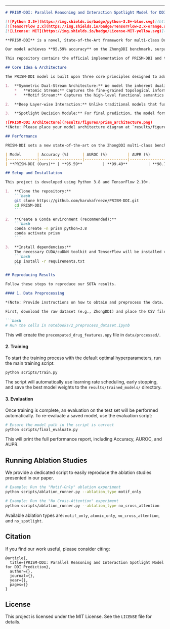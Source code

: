 ---

```markdown
# PRISM-DDI: Parallel Reasoning and Interaction Spotlight Model for DDI Prediction

[![Python 3.8+](https://img.shields.io/badge/python-3.8+-blue.svg)](https://www.python.org/downloads/)
[![TensorFlow 2.x](https://img.shields.io/badge/TensorFlow-2.x-orange.svg)](https://www.tensorflow.org/)
[![License: MIT](https://img.shields.io/badge/License-MIT-yellow.svg)](https://opensource.org/licenses/MIT)

**PRISM-DDI** is a novel, State-of-the-Art framework for multi-class Drug-Drug Interaction (DDI) prediction. The name "PRISM" serves as both an acronym and a powerful metaphor: like a prism decomposing light into its constituent spectra, our model decomposes the complex phenomenon of DDI into distinct, complementary information streams—**atomic topology** and **functional motifs**—and ultimately focuses on the core interaction signals with a unique **Spotlight** mechanism.

Our model achieves **95.59% accuracy** on the ZhongDDI benchmark, surpassing the previous SOTA model.

This repository contains the official implementation of PRISM-DDI and the necessary scripts to reproduce our results.

## Core Idea & Architecture

The PRISM-DDI model is built upon three core principles designed to address key challenges in DDI prediction:

1.  **Symmetric Dual-Stream Architecture:** We model the inherent duality of chemical information through two parallel Transformer-based streams:
    *   **Atomic Stream:** Captures the fine-grained topological information from the atom-bond graph.
    *   **Motif Stream:** Captures the high-level functional semantics from the chemical motif graph.

2.  **Deep Layer-wise Interaction:** Unlike traditional models that fuse information late, PRISM-DDI enforces deep interaction at **every layer** of its encoders. A custom `PrismGATLayer` performs both intra-drug self-attention and inter-drug cross-attention, allowing the representations of the two drugs to co-evolve and mutually refine each other throughout the learning process.

3.  **Spotlight Decision Module:** For final prediction, the model forms a global context query representing the DDI task and uses it as a "spotlight" to attend to all functional motifs. This allows the model to dynamically focus on the most critical substructures for a given interaction, leading to both higher accuracy and enhanced interpretability.

![PRISM-DDI Architecture](results/figures/prism_architecture.png)
*(Note: Please place your model architecture diagram at `results/figures/prism_architecture.png`)*

## Performance

PRISM-DDI sets a new state-of-the-art on the ZhongDDI multi-class benchmark dataset.

| Model       | Accuracy (%)      | AUROC (%)         | AUPR (%)          |
|-------------|-------------------|-------------------|-------------------|
| **PRISM-DDI (Ours)** | **95.59**         | **99.49**         | **98.73**         |

## Setup and Installation

This project is developed using Python 3.8 and TensorFlow 2.10+.

1.  **Clone the repository:**
    ```bash
    git clone https://github.com/harukafreeze/PRISM-DDI.git
    cd PRISM-DDI
    ```

2.  **Create a Conda environment (recommended):**
    ```bash
    conda create -n prism python=3.8
    conda activate prism
    ```

3.  **Install dependencies:**
    The necessary CUDA/cuDNN toolkit and TensorFlow will be installed via pip. Ensure your NVIDIA driver is compatible.
    ```bash
    pip install -r requirements.txt
    ```

## Reproducing Results

Follow these steps to reproduce our SOTA results.

#### 1. Data Preprocessing

*(Note: Provide instructions on how to obtain and preprocess the data. If the preprocessed file is provided, simplify this step.)*

First, download the raw dataset (e.g., ZhongDDI) and place the CSV files in the `data/raw/` directory. Then, run the preprocessing notebook to generate the feature file:

```bash
# Run the cells in notebooks/2_preprocess_dataset.ipynb
```
This will create the `precomputed_drug_features.npy` file in `data/processed/`.

#### 2. Training

To start the training process with the default optimal hyperparameters, run the main training script:

```bash
python scripts/train.py
```
The script will automatically use learning rate scheduling, early stopping, and save the best model weights to the `results/trained_models/` directory.

#### 3. Evaluation

Once training is complete, an evaluation on the test set will be performed automatically. To re-evaluate a saved model, use the evaluation script:

```bash
# Ensure the model path in the script is correct
python scripts/final_evaluate.py
```
This will print the full performance report, including Accuracy, AUROC, and AUPR.

## Running Ablation Studies

We provide a dedicated script to easily reproduce the ablation studies presented in our paper.

```bash
# Example: Run the "Motif-Only" ablation experiment
python scripts/ablation_runner.py --ablation_type motif_only

# Example: Run the "No Cross-Attention" experiment
python scripts/ablation_runner.py --ablation_type no_cross_attention
```

Available ablation types are: `motif_only`, `atomic_only`, `no_cross_attention`, and `no_spotlight`.

## Citation

If you find our work useful, please consider citing:

```
@article{,
  title={PRISM-DDI: Parallel Reasoning and Interaction Spotlight Model for DDI Prediction},
  author={},
  journal={},
  year={},
  pages={}
}
```

## License

This project is licensed under the MIT License. See the `LICENSE` file for details.
```
